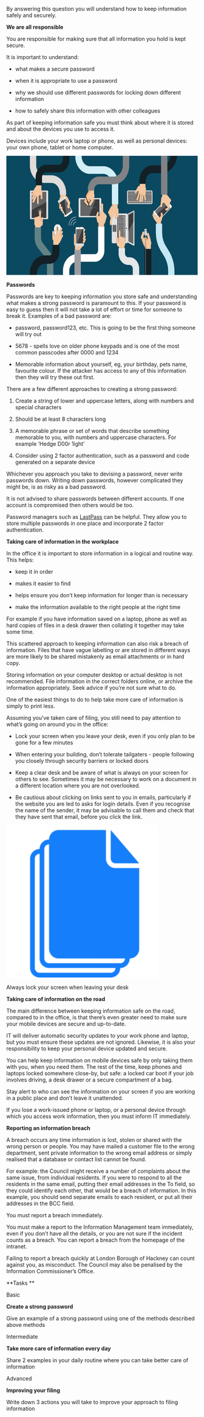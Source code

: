 By answering this question you will understand how to keep information safely and securely.

**We are all responsible**

You are responsible for making sure that all information you hold is kept secure.

It is important to understand:

-   what makes a secure password

-   when it is appropriate to use a password

-   why we should use different passwords for locking down different information

-   how to safely share this information with other colleagues

As part of keeping information safe you must think about where it is stored and about the devices you use to access it.

Devices include your work laptop or phone, as well as personal devices: your own phone, tablet or home computer.

<img src="../images/media/image2.jpg" alt="Lots of hands sharing devices" style="width:6.27083in;height:3.26389in" />

**Passwords**

Passwords are key to keeping information you store safe and understanding what makes a strong password is paramount to this. If your password is easy to guess then it will not take a lot of effort or time for someone to break it. Examples of a bad password are:

-   password, password123, etc. This is going to be the first thing someone will try out

-   5678 - spells love on older phone keypads and is one of the most common passcodes after 0000 and 1234

-   Memorable information about yourself, eg, your birthday, pets name, favourite colour. If the attacker has access to any of this information then they will try these out first.

There are a few different approaches to creating a strong password:

1.  Create a string of lower and uppercase letters, along with numbers and special characters

2.  Should be at least 8 characters long

3.  A memorable phrase or set of words that describe something memorable to you, with numbers and uppercase characters. For example ‘Hedge D00r 1ight’

4.  Consider using 2 factor authentication, such as a password and code generated on a separate device

Whichever you approach you take to devising a password, never write passwords down. Writing down passwords, however complicated they might be, is as risky as a bad password.

It is not advised to share passwords between different accounts. If one account is compromised then others would be too.

Password managers such as [<span class="underline">LastPass</span>](https://lastpass.com) can be helpful. They allow you to store multiple passwords in one place and incorporate 2 factor authentication.

**Taking care of information in the workplace**

In the office it is important to store information in a logical and routine way. This helps:

-   keep it in order

-   makes it easier to find

-   helps ensure you don’t keep information for longer than is necessary

-   make the information available to the right people at the right time

For example if you have information saved on a laptop, phone as well as hard copies of files in a desk drawer then collating it together may take some time.

This scattered approach to keeping information can also risk a breach of information. Files that have vague labelling or are stored in different ways are more likely to be shared mistakenly as email attachments or in hard copy.

Storing information on your computer desktop or actual desktop is not recommended. File information in the correct folders online, or archive the information appropriately. Seek advice if you’re not sure what to do.

One of the easiest things to do to help take more care of information is simply to print less.

Assuming you’ve taken care of filing, you still need to pay attention to what’s going on around you in the office:

-   Lock your screen when you leave your desk, even if you only plan to be gone for a few minutes

-   When entering your building, don’t tolerate tailgaters - people following you closely through security barriers or locked doors

-   Keep a clear desk and be aware of what is always on your screen for others to see. Sometimes it may be necessary to work on a document in a different location where you are not overlooked.

-   Be cautious about clicking on links sent to you in emails, particularly if the website you are led to asks for login details. Even if you recognise the name of the sender, it may be advisable to call them and check that they have sent that email, before you click the link.

<img src="../images/media/image4.png" alt="Lock on computer screen" style="width:4.16667in;height:4.16667in" />

Always lock your screen when leaving your desk

**Taking care of information on the road**

The main difference between keeping information safe on the road, compared to in the office, is that there’s even greater need to make sure your mobile devices are secure and up-to-date.

IT will deliver automatic security updates to your work phone and laptop, but you must ensure these updates are not ignored. Likewise, it is also your responsibility to keep your personal device updated and secure.

You can help keep information on mobile devices safe by only taking them with you, when you need them. The rest of the time, keep phones and laptops locked somewhere close-by, but safe: a locked car boot if your job involves driving, a desk drawer or a secure compartment of a bag.

Stay alert to who can see the information on your screen if you are working in a public place and don’t leave it unattended.

If you lose a work-issued phone or laptop, or a personal device through which you access work information, then you must inform IT immediately.

**Reporting an information breach**

A breach occurs any time information is lost, stolen or shared with the wrong person or people. You may have mailed a customer file to the wrong department, sent private information to the wrong email address or simply realised that a database or contact list cannot be found.

For example: the Council might receive a number of complaints about the same issue, from individual residents. If you were to respond to all the residents in the same email, putting their email addresses in the To field, so they could identify each other, that would be a breach of information. In this example, you should send separate emails to each resident, or put all their addresses in the BCC field.

You must report a breach immediately.

You must make a report to the Information Management team immediately, even if you don’t have all the details, or you are not sure if the incident counts as a breach. You can report a breach from the homepage of the intranet.

Failing to report a breach quickly at London Borough of Hackney can count against you, as misconduct. The Council may also be penalised by the Information Commissioner’s Office.

**Tasks **

Basic

**Create a strong password**

Give an example of a strong password using one of the methods described above methods

Intermediate

**Take more care of information every day**

Share 2 examples in your daily routine where you can take better care of information

Advanced

**Improving your filing**

Write down 3 actions you will take to improve your approach to filing information
